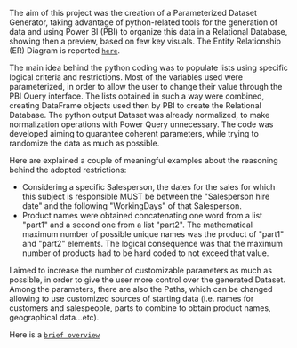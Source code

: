 The aim of this project was the creation of a Parameterized Dataset Generator, taking advantage of python-related tools for the generation of 
data and using Power BI (PBI) to organize this data in a Relational Database, showing then a preview, based on few key visuals.
The Entity Relationship (ER) Diagram is reported [`here`](https://github.com/MatteoLC87/DatasetGenerator/blob/main/ER_Diagram.png).

The main idea behind the python coding was to populate lists using specific logical criteria and restrictions. 
Most of the variables used were parameterized, in order to allow the user to change their value through the PBI Query interface.
The lists obtained in such a way were combined, creating DataFrame objects used then by PBI to create the Relational Database.
The python output Dataset was already normalized, to make normalization operations with Power Query unnecessary.
The code was developed aiming to guarantee coherent parameters, while trying to randomize the data as much as possible.

Here are explained a couple of meaningful examples about the reasoning behind the adopted restrictions:
- Considering a specific Salesperson, the dates for the sales for which this subject is responsible MUST be between the "Salesperson hire date" 
  and the following "WorkingDays" of that Salesperson.
- Product names were obtained concatenating one word from a list "part1" and a second one from a list "part2". 
  The mathematical maximum number of possible unique names was the product of "part1" and "part2" elements. 
  The logical consequence was that the maximum number of products had to be hard coded to not exceed that value.

I aimed to increase the number of customizable parameters as much as possible, in order to give the user more control over the generated Dataset.
Among the parameters, there are also the Paths, which can be changed allowing to use customized sources of starting data (i.e. names for customers 
and salespeople, parts to combine to obtain product names, geographical data...etc).

Here is a [`brief overview`](https://youtu.be/WjGXeOCZtmQ)
